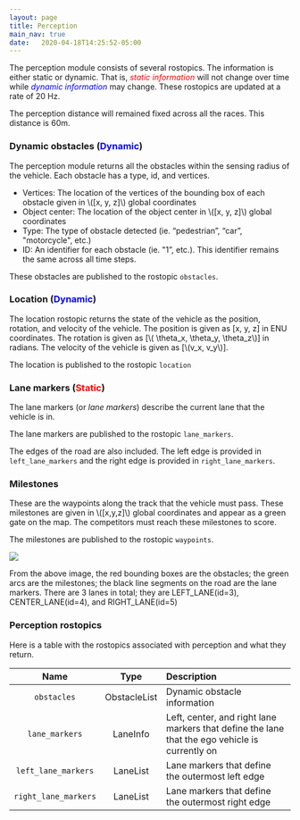 ```yaml
---
layout: page
title: Perception
main_nav: true
date:   2020-04-18T14:25:52-05:00
---
```


The perception module consists of several rostopics. The information is either static or dynamic. That is, <span style="color:red">*static  information*</span> will not change over time while <span style="color:blue">*dynamic  information*</span> may change. These rostopics are updated at a rate of 20 Hz.

The perception distance will remained fixed across all the races. This distance is 60m.

### Dynamic obstacles (<span style="color:blue">Dynamic</span>)
The perception module returns all the obstacles within the sensing radius of the vehicle. Each obstacle has a type, id, and vertices.
- Vertices: The location of the vertices of the bounding box of each obstacle given in \\([x, y, z]\\) global coordinates
- Object center: The location of the object center in \\([x, y, z]\\) global coordinates
- Type: The type of obstacle detected (ie. “pedestrian”, “car”, "motorcycle", etc.)
- ID: An identifier for each obstacle (ie.  "1”, etc.). This identifier remains the same across all time steps.

These obstacles are published to the rostopic `obstacles`.

<!-- ### Static obstacles objects (<span style="color:red">Static</span>)
The environment objects include static obstacles that define the racing environment. This includes fences, sidewalks, buildings, and any other large objects. These objects are provided to the competitor as a list where each entry consists of the following:
- Vertices: The location of the vertices of the bounding box of each obstacle given in \\([x, y, z]\\) global coordinates
- Type: The type of obstacle detected (ie. "sidewalk", “fence”, “building”, etc.)
- ID: An identifier for each obstacle (ie.  "1”, etc.). This remains the same across all time steps.

These objects are also published to the rostopic `obstacles`. -->

### Location (<span style="color:blue">Dynamic</span>)
The location rostopic returns the state of the vehicle as the position, rotation, and velocity of the vehicle.
The position is given as [x, y, z] in ENU coordinates. The rotation is given as [\\( \theta_x,  \theta_y, \theta_z\\)] in radians. The velocity of the vehicle is given as [\\(v_x, v_y\\)].

The location is published to the rostopic `location`

### Lane markers (<span style="color:red">Static</span>)
The lane markers (or *lane markers*) describe the current lane that the vehicle is in.

The lane markers are published to the rostopic `lane_markers`.

The edges of the road are also included. The left edge is provided in `left_lane_markers` and the right edge is provided in `right_lane_markers`.

### Milestones
These are the waypoints along the track that the vehicle must pass. These milestones are given in \\([x,y,z]\\) global coordinates and appear as a green gate on the map. The competitors must reach these milestones to score.

The milestones are published to the rostopic `waypoints`.

<img src="/Race/assets/perception_screenshot.png">

From the above image, the red bounding boxes are the obstacles; the green arcs are the milestones; the black line segments on the road are the lane markers.
There are 3 lanes in total; they are LEFT_LANE(id=3), CENTER_LANE(id=4), and RIGHT_LANE(id=5)

### Perception rostopics

Here is a table with the rostopics associated with perception and what they return.

|Name                |Type        |Description                                                                                   |
|:------------------:|:----------:|:---------------------------------------------------------------------------------------------|
|`obstacles`         |ObstacleList|Dynamic obstacle information                                                                  |
|`lane_markers`      |LaneInfo    |Left, center, and right lane markers that define the lane that the ego vehicle is currently on|
|`left_lane_markers` |LaneList    |Lane markers that define the outermost left edge                                              |
|`right_lane_markers`|LaneList    |Lane markers that define the outermost right edge                                             |

